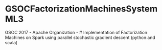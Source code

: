 # GSOCFactorizationMachinesSystemML3
GSOC 2017 - Apache Organization -  # Implementation of Factorization Machines on Spark using parallel stochastic gradient descent (python and scala)
